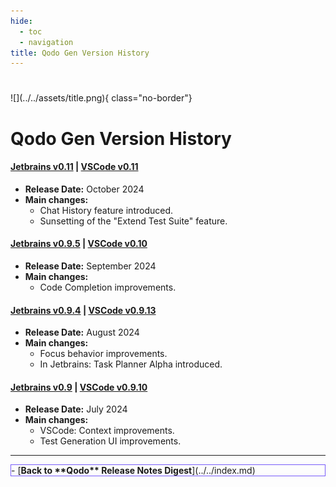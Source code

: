 ```yaml
---
hide:
  - toc
  - navigation
title: Qodo Gen Version History
---
```

#
<div markdown class="centered">
![](../../assets/title.png){ class="no-border"}

<div class="content" markdown>
<div class="bg-black" markdown>

###
# Qodo Gen **Version History**

<div class="left-padding" markdown>

#### [Jetbrains v0.11](https://plugins.jetbrains.com/plugin/21206-qodo-gen-formerly-codiumate-/edit/versions/stable/619416) | [VSCode v0.11](https://github.com/Codium-ai/codium-ai-vscode/releases/tag/v0.11.0)
- **Release Date:** October 2024
- **Main changes:**
    - Chat History feature introduced.
    - Sunsetting of the "Extend Test Suite" feature.
  
#### [Jetbrains v0.9.5](https://plugins.jetbrains.com/plugin/21206-qodo-gen-formerly-codiumate-/edit/versions/stable/611232) | [VSCode v0.10](https://github.com/Codium-ai/codium-ai-vscode/releases/tag/v0.10.0)
- **Release Date:** September 2024
- **Main changes:**
    - Code Completion improvements.

#### [Jetbrains v0.9.4](https://plugins.jetbrains.com/plugin/21206-qodo-gen-formerly-codiumate-/edit/versions/stable/596413) | [VSCode v0.9.13](https://github.com/Codium-ai/codium-ai-vscode/releases/tag/v0.9.13)
- **Release Date:** August 2024
- **Main changes:**
    - Focus behavior improvements.
    - In Jetbrains: Task Planner Alpha introduced.

#### [Jetbrains v0.9](https://plugins.jetbrains.com/plugin/21206-qodo-gen-formerly-codiumate-/edit/versions/stable/575444) | [VSCode v0.9.10](https://github.com/Codium-ai/codium-ai-vscode/releases/tag/v0.9.10)
- **Release Date:** July 2024
- **Main changes:**
    - VSCode: Context improvements.
    - Test Generation UI improvements.

</div>

---

<div class="centered" markdown>

<div class="grid cards" style="border: 1px solid #765bfa;" markdown>
- [<b class="white">Back to **Qodo** Release Notes Digest</b>](../../index.md)
</div>

</div>

</div>
</div>
</div>
</div>
